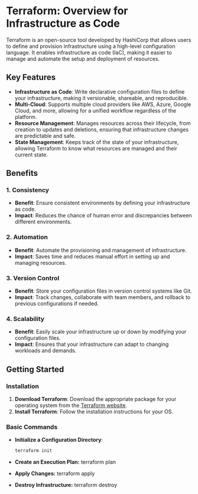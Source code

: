 # Terraform: Overview for Infrastructure as Code

Terraform is an open-source tool developed by HashiCorp that allows users to define and provision infrastructure using a high-level configuration language. It enables infrastructure as code (IaC), making it easier to manage and automate the setup and deployment of resources.

## Key Features

- **Infrastructure as Code**: Write declarative configuration files to define your infrastructure, making it versionable, shareable, and reproducible.
- **Multi-Cloud**: Supports multiple cloud providers like AWS, Azure, Google Cloud, and more, allowing for a unified workflow regardless of the platform.
- **Resource Management**: Manages resources across their lifecycle, from creation to updates and deletions, ensuring that infrastructure changes are predictable and safe.
- **State Management**: Keeps track of the state of your infrastructure, allowing Terraform to know what resources are managed and their current state.

## Benefits

### 1. Consistency
- **Benefit**: Ensure consistent environments by defining your infrastructure as code.
- **Impact**: Reduces the chance of human error and discrepancies between different environments.

### 2. Automation
- **Benefit**: Automate the provisioning and management of infrastructure.
- **Impact**: Saves time and reduces manual effort in setting up and managing resources.

### 3. Version Control
- **Benefit**: Store your configuration files in version control systems like Git.
- **Impact**: Track changes, collaborate with team members, and rollback to previous configurations if needed.

### 4. Scalability
- **Benefit**: Easily scale your infrastructure up or down by modifying your configuration files.
- **Impact**: Ensures that your infrastructure can adapt to changing workloads and demands.

## Getting Started

### Installation

1. **Download Terraform**: Download the appropriate package for your operating system from the [Terraform website](https://www.terraform.io/downloads.html).
2. **Install Terraform**: Follow the installation instructions for your OS.

### Basic Commands

- **Initialize a Configuration Directory**:
  ```bash
  terraform init

- **Create an Execution Plan:**
  terraform plan

- **Apply Changes:**
  terraform apply

- **Destroy Infrastructure:**
  terraform destroy

  
